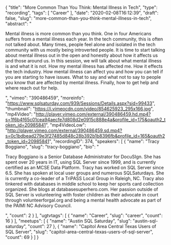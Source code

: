 {
  "title": "More Common Than You Think: Mental Illness in Tech",
  "type": "recording",
  "tags": [
    "Career"
  ],
  "date": "2020-02-08T16:12:39",
  "draft": false,
  "slug": "more-common-than-you-think-mental-illness-in-tech",
  "abstract": "<p>Mental illness is more common than you think.  One in four Americans suffers from a mental illness each year.  In the tech community, this is often not talked about.  Many times, people feel alone and isolated in the tech community with us mostly being introverted people.  It is time to start talking about mental illness out in the open and honestly about how it affects us and those around us. In this session, we will talk about what mental illness is and what it is not.  How my mental illness has affected me.  How it effects the tech industry.  How mental illness can affect you and how you can tell if you are starting to have issues.  What to say and what not to say to people you know that are affected by mental illness.  Finally, how to get help and where reach out for help.</p>",
  "vimeo": "390486459",
  "moreinfo": "https://www.sqlsaturday.com/939/Sessions/Details.aspx?sid=99433",
  "thumbnail": "https://i.vimeocdn.com/video/854625923_295x166.jpg",
  "mp4Video": "http://player.vimeo.com/external/390486459.hd.mp4?s=1f6b4f65c01cea94aecfe7d808d2e0915c888e4a&profile_id=175&oauth2_token_id=20985841",
  "mp4VideoLow": "http://player.vimeo.com/external/390486459.sd.mp4?s=0c1bdbead279e3f27485d848c28b392b1b8396fb&profile_id=165&oauth2_token_id=20985841",
  "recordingID": 374,
  "speakers": [
    {
      "name": "Tracy Boggiano",
      "slug": "tracy-boggiano",
      "bio": "<p>Tracy Boggiano is a Senior Database Administrator for DocuSIgn. She has spent over 20 years in IT, using SQL Server since 1999, and is currently certified as an MCSE Data Platform. Tracy has worked on SQL Server since 6.5. She has spoken at local user groups and numerous SQLSaturdays. She is currently a co-leader of a TriPASS Local Group in Raleigh, NC. Tracy also tinkered with databases in middle school to keep her sports card collection organized. She blogs at databasesuperhero.com. Her passion outside of SQL Server is volunteering with foster children as their advocate in court through volunteerforgal.org and being a mental health advocate as part of the PAIMI NC Advisory Council.</p>",
      "count": 2
    }
  ],
  "ugtvtags": [
    {
      "name": "Career",
      "slug": "career",
      "count": 16
    }
  ],
  "meetups": [
    {
      "name": "Austin SQL Saturday",
      "slug": "austin-sql-saturday",
      "count": 27
    },
    {
      "name": "Capitol Area Central Texas Users of SQL Server",
      "slug": "capitol-area-central-texas-users-of-sql-server",
      "count": 69
    }
  ]
}